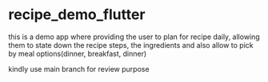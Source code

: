 # recipe_demo_flutter

 this is a demo app where providing the user to plan for recipe daily, allowing them to state down the recipe steps, the ingredients and also allow to pick by meal options(dinner, breakfast, dinner)

 kindly use main branch for review purpose
